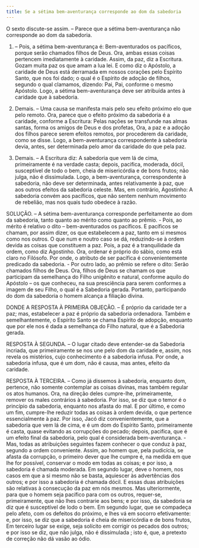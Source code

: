 ```yaml
---
title: Se a sétima bem-aventurança corresponde ao dom da sabedoria
---
```


O sexto discute-se assim. – Parece que a sétima bem-aventurança não corresponde ao dom da sabedoria. 

1. – Pois, a sétima bem-aventurança é: Bem-aventurados os pacíficos, porque serão chamados filhos de Deus. Ora, ambas essas coisas pertencem imediatamente à caridade. Assim, da paz, diz a Escritura. Gozam muita paz os que amam a lua lei. E como diz o Apóstolo, a caridade de Deus está derramada em nossos corações pelo Espírito Santo, que nos foi dado; o qual é o Espírito de adoção de filhos, segundo o qual clamamos, dizendo: Pai, Pai, conforme o mesmo Apóstolo. Logo, a sétima bem-aventurança deve ser atribuída antes à caridade que à sabedoria.  

2. Demais. – Uma causa se manifesta mais pelo seu efeito próximo elo que pelo remoto. Ora, parece que o efeito próximo da sabedoria é a caridade, conforme a Escritura: Pelas nações se transfunde nas almas santas, forma os amigos de Deus e dos profetas, Ora, a paz e a adoção dos filhos parece serem efeitos remotos, por procederem da caridade, como se disse. Logo, a bem-aventurança correspondente à sabedoria devia, antes, ser determinada pelo amor da caridade do que pela paz.  

3. Demais. – A Escritura diz: A sabedoria que vem lá de cima, primeiramente é na verdade casta; depois, pacifica, moderada, dócil, susceptível de todo o bem, cheia de misericórdia e de bons frutos; não julga, não é dissimulada. Logo, a bem-aventurança, correspondente à sabedoria, não deve ser determinada, antes relativamente à paz, que aos outros efeitos da sabedoria celeste.  Mas, em contrário, Agostinho: A sabedoria convém aos pacíficos, que não sentem nenhum movimento de rebelião, mas nos quais tudo obedece à razão.  

SOLUÇÃO. – A sétima bem-aventurança corresponde perfeitamente ao dom da sabedoria, tanto quanto ao mérito como quanto ao prêmio. - Pois, ao mérito é relativo o dito – bem-aventurados os pacíficos. E pacíficos se chamam, por assim dizer, os que estabelecem a paz, tanto em si mesmos como nos outros. O que num e noutro caso se dá, reduzindo-se à ordem devida as coisas que constituem a paz. Pois, a paz é a tranquilidade da ordem, como diz Agostinho. Ora, ordenar é próprio do sábio, como está claro no Filósofo. Por onde, o atributo de ser pacífica é convenientemente predicado da sabedoria. - Por outro lado, ao prêmio se refere o dito: Serão chamados filhos de Deus. Ora, filhos de Deus se chamam os que participam da semelhança do Filho unigênito e natural, conforme aquilo do Apóstolo – os que conheceu, na sua presciência para serem conformes a imagem de seu Filho, o qual é a Sabedoria gerada. Portanto, participando do dom da sabedoria o homem alcança a filiação divina.  

DONDE A RESPOSTA À PRIMEIRA OBJEÇÃO. – É próprio da caridade ter a paz; mas, estabelecer a paz é próprio da sabedoria ordenadora. Também e semelhantemente, o Espírito Santo se chama Espírito de adopção, enquanto que por ele nos é dada a semelhança do Filho natural, que é a Sabedoria gerada.  

RESPOSTA À SEGUNDA. – O lugar citado deve entender-se da Sabedoria incriada, que primeiramente se nos une pelo dom da caridade e, assim, nos revela os mistérios, cujo conhecimento é a sabedoria infusa. Por onde, a sabedoria infusa, que é um dom, não é causa, mas antes, efeito da caridade.  

RESPOSTA À TERCEIRA. – Como já dissemos à sabedoria, enquanto dom, pertence, não somente contemplar as coisas divinas, mas também regular os atos humanos. Ora, na direção deles cumpre-lhe, primeiramente, remover os males contrários à sabedoria. Por isso, se diz que o temor é o princípio da sabedoria, enquanto nos afasta do mal. E por último, e como um fim, cumpre-lhe reduzir todas as coisas à ordem devida, o que pertence essencialmente à paz. Por isso, Jacó diz convenientemente, que a sabedoria que vem lá de cima, e é um dom do Espírito Santo, primeiramente é casta, quase evitando as corrupções do pecado; depois, pacifica, que é um efeito final da sabedoria, pelo qual é considerada bem-aventurança. - Mas, todas as atribuições seguintes fazem conhecer o que conduz à paz, segundo a ordem conveniente. Assim, ao homem que, pela pudicícia, se afasta da corrupção, o primeiro dever que lhe cumpre é, na medida em que lhe for possível, conservar o modo em todas as coisas; e por isso, a sabedoria é chamada moderada. Em segundo lugar, deve o homem, nos casos em que a si mesmo não se basta, aquiescer às advertências dos outros; e por isso a sabedoria é chamada dócil. E essas duas atribuições são relativas à consecução da paz em nós mesmos. Mas ulteriormente, para que o homem seja pacífico para com os outros, requer-se, primeiramente, que não lhes contrarie aos bens; e por isso, da sabedoria se diz que é susceptível de lodo o bem. Em segundo lugar, que se compadeça pelo afeto, com os defeitos do próximo, e lhes vá em socorro efetivamente: e, por isso, se diz que a sabedoria é cheia de misericórdia e de bons frutos, Em terceiro lugar se exige, seja solícito em corrigir os pecados dos outros; e por isso se diz, que não julga, não é dissimulada ; isto é, que, a pretexto de correção não dá vasão ao ódio.